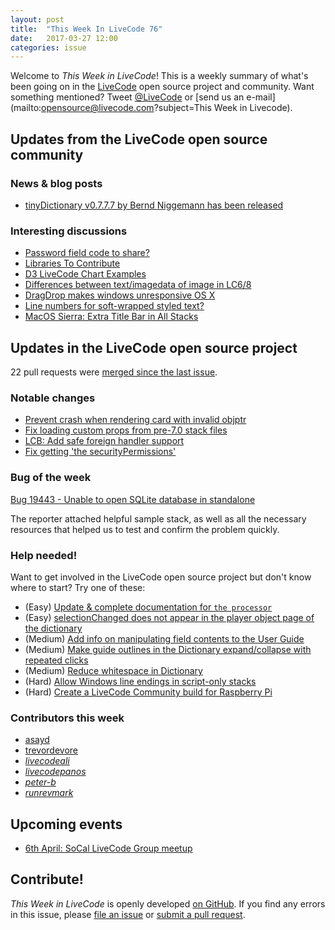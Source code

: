 ```yaml
---
layout: post
title:  "This Week In LiveCode 76"
date:   2017-03-27 12:00
categories: issue
---
```


Welcome to *This Week in LiveCode*!  This is a weekly summary of what's been
going on in the [LiveCode](https://livecode.com/) open source project and
community.  Want something mentioned?  Tweet
[@LiveCode](https://twitter.com/LiveCode) or
[send us an e-mail](mailto:opensource@livecode.com?subject=This Week in Livecode).

## Updates from the LiveCode open source community

### News & blog posts

- [tinyDictionary v0.7.7.7 by Bernd Niggemann has been released](https://www.mail-archive.com/use-livecode@lists.runrev.com/msg83246.html)


### Interesting discussions

- [Password field code to share?](https://www.mail-archive.com/use-livecode@lists.runrev.com/msg83214.html)
- [Libraries To Contribute](https://www.mail-archive.com/use-livecode@lists.runrev.com/msg83276.html)
- [D3 LiveCode Chart Examples](https://www.mail-archive.com/use-livecode@lists.runrev.com/msg83289.html)
- [Differences between text/imagedata of image in LC6/8](https://www.mail-archive.com/use-livecode@lists.runrev.com/msg83293.html)
- [DragDrop makes windows unresponsive OS X](https://www.mail-archive.com/use-livecode@lists.runrev.com/msg83299.html)
- [Line numbers for soft-wrapped styled text?](https://www.mail-archive.com/use-livecode@lists.runrev.com/msg83333.html)
- [MacOS Sierra: Extra Title Bar in All Stacks](https://www.mail-archive.com/use-livecode@lists.runrev.com/msg83354.html)
  
## Updates in the LiveCode open source project

22 pull requests were [merged since the last issue](https://github.com/search?utf8=%E2%9C%93&q=org%3Alivecode+is%3Apublic+is%3Apr+is%3Amerged+merged%3A2017-03-20..2017-03-26&type=Issues&ref=searchresults).

<!---
### New LiveCode releases

- [LiveCode 9.0-dp-6](https://downloads.livecode.com/livecode/#9_0_0)
-->

### Notable changes

- [Prevent crash when rendering card with invalid objptr](https://github.com/livecode/livecode/pull/5295)
- [Fix loading custom props from pre-7.0 stack files](https://github.com/livecode/livecode/pull/5284)
- [LCB: Add safe foreign handler support ](https://github.com/livecode/livecode/pull/4670)
- [Fix getting 'the securityPermissions'](https://github.com/livecode/livecode/pull/5287)


### Bug of the week

[Bug 19443 - Unable to open SQLite database in standalone](http://quality.livecode.com/show_bug.cgi?id=19443)

The reporter attached helpful sample stack, as well as all the necessary resources that helped us to test and confirm the problem quickly.

### Help needed!

Want to get involved in the LiveCode open source project but don't know where
to start?  Try one of these:

- (Easy) [Update & complete documentation for `the processor`](http://quality.livecode.com/show_bug.cgi?id=17974)
- (Easy) [selectionChanged does not appear in the player object page of the dictionary](http://quality.livecode.com/show_bug.cgi?id=19083)
- (Medium) [Add info on manipulating field contents to the User Guide](http://quality.livecode.com/show_bug.cgi?id=18990)
- (Medium) [Make guide outlines in the Dictionary expand/collapse with repeated clicks](http://quality.livecode.com/show_bug.cgi?id=18184)
- (Medium) [Reduce whitespace in Dictionary](http://quality.livecode.com/show_bug.cgi?id=18278)
- (Hard) [Allow Windows line endings in script-only stacks](http://quality.livecode.com/show_bug.cgi?id=17810)
- (Hard) [Create a LiveCode Community build for Raspberry Pi](http://forums.livecode.com/viewtopic.php?f=76&t=27912)

### Contributors this week

- [asayd](https://github.com/asayd)
- [trevordevore](https://github.com/trevordevore)
- *[livecodeali](https://github.com/livecodeali)*
- *[livecodepanos](https://github.com/livecodepanos)*
- *[peter-b](https://github.com/peter-b)*
- *[runrevmark](https://github.com/runrevmark)*

## Upcoming events

* [6th April: SoCal LiveCode Group meetup](http://forums.livecode.com/viewtopic.php?f=50&t=28970)

## Contribute!

*This Week in LiveCode* is openly developed
[on GitHub](https://github.com/livecode/this-week-in-livecode).
If you find any errors in this issue, please
[file an issue](https://github.com/livecode/this-week-in-livecode/issues) or
[submit a pull request](https://github.com/livecode/this-week-in-livecode/pulls).
